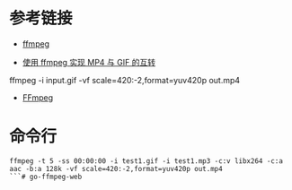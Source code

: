 # 参考链接

* [ffmpeg](https://www.ffmpeg.org/documentation.html)

* [使用 ffmpeg 实现 MP4 与 GIF 的互转](http://note.rpsh.net/posts/2015/04/21/mac-osx-ffmpeg-mp4-gif-convert/)

ffmpeg -i input.gif -vf scale=420:-2,format=yuv420p out.mp4

* [FFmpeg](http://blog.csdn.net/john_crash/article/details/48676229)

# 命令行

```
ffmpeg -t 5 -ss 00:00:00 -i test1.gif -i test1.mp3 -c:v libx264 -c:a aac -b:a 128k -vf scale=420:-2,format=yuv420p out.mp4
```# go-ffmpeg-web

